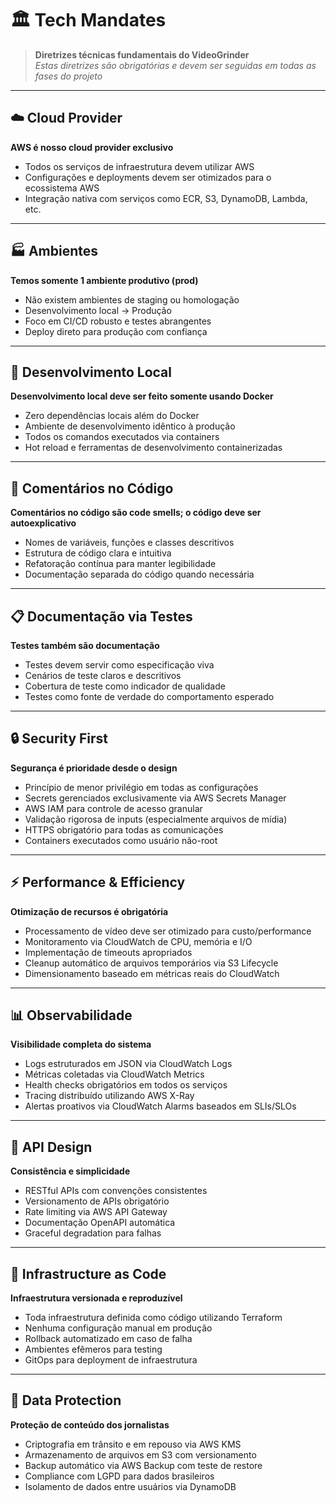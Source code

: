 # 🏛️ Tech Mandates

> **Diretrizes técnicas fundamentais do VideoGrinder**  
> *Estas diretrizes são obrigatórias e devem ser seguidas em todas as fases do projeto*

---

## ☁️ **Cloud Provider**

**AWS é nosso cloud provider exclusivo**

- Todos os serviços de infraestrutura devem utilizar AWS
- Configurações e deployments devem ser otimizados para o ecossistema AWS
- Integração nativa com serviços como ECR, S3, DynamoDB, Lambda, etc.

---

## 🏭 **Ambientes**

**Temos somente 1 ambiente produtivo (prod)**

- Não existem ambientes de staging ou homologação
- Desenvolvimento local → Produção
- Foco em CI/CD robusto e testes abrangentes
- Deploy direto para produção com confiança

---

## 🐳 **Desenvolvimento Local**

**Desenvolvimento local deve ser feito somente usando Docker**

- Zero dependências locais além do Docker
- Ambiente de desenvolvimento idêntico à produção
- Todos os comandos executados via containers
- Hot reload e ferramentas de desenvolvimento containerizadas

---

## 🚫 **Comentários no Código**

**Comentários no código são code smells; o código deve ser autoexplicativo**

- Nomes de variáveis, funções e classes descritivos
- Estrutura de código clara e intuitiva
- Refatoração contínua para manter legibilidade
- Documentação separada do código quando necessária

---

## 📋 **Documentação via Testes**

**Testes também são documentação**

- Testes devem servir como especificação viva
- Cenários de teste claros e descritivos
- Cobertura de teste como indicador de qualidade
- Testes como fonte de verdade do comportamento esperado

---

## 🔒 **Security First**

**Segurança é prioridade desde o design**

- Princípio de menor privilégio em todas as configurações
- Secrets gerenciados exclusivamente via AWS Secrets Manager
- AWS IAM para controle de acesso granular
- Validação rigorosa de inputs (especialmente arquivos de mídia)
- HTTPS obrigatório para todas as comunicações
- Containers executados como usuário não-root

---

## ⚡ **Performance & Efficiency**

**Otimização de recursos é obrigatória**

- Processamento de vídeo deve ser otimizado para custo/performance
- Monitoramento via CloudWatch de CPU, memória e I/O
- Implementação de timeouts apropriados
- Cleanup automático de arquivos temporários via S3 Lifecycle
- Dimensionamento baseado em métricas reais do CloudWatch

---

## 📊 **Observabilidade**

**Visibilidade completa do sistema**

- Logs estruturados em JSON via CloudWatch Logs
- Métricas coletadas via CloudWatch Metrics
- Health checks obrigatórios em todos os serviços
- Tracing distribuído utilizando AWS X-Ray
- Alertas proativos via CloudWatch Alarms baseados em SLIs/SLOs

---

## 🎯 **API Design**

**Consistência e simplicidade**

- RESTful APIs com convenções consistentes
- Versionamento de APIs obrigatório
- Rate limiting via AWS API Gateway
- Documentação OpenAPI automática
- Graceful degradation para falhas

---

## 🔧 **Infrastructure as Code**

**Infraestrutura versionada e reproduzível**

- Toda infraestrutura definida como código utilizando Terraform
- Nenhuma configuração manual em produção
- Rollback automatizado em caso de falha
- Ambientes efêmeros para testing
- GitOps para deployment de infraestrutura

---

## 💾 **Data Protection**

**Proteção de conteúdo dos jornalistas**

- Criptografia em trânsito e em repouso via AWS KMS
- Armazenamento de arquivos em S3 com versionamento
- Backup automático via AWS Backup com teste de restore
- Compliance com LGPD para dados brasileiros
- Isolamento de dados entre usuários via DynamoDB
